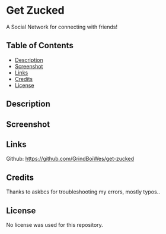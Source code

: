 # Get Zucked
A Social Network for connecting with friends!

## Table of Contents
 - [Description](#description)
 - [Screenshot](#screenshot)
 - [Links](#links)
 - [Credits](#credits)
 - [License](#license)

## Description



## Screenshot

## Links

Github: https://github.com/GrindBoiWes/get-zucked

## Credits

Thanks to askbcs for troubleshooting my errors, mostly typos.. 

## License 

No license was used for this repository.